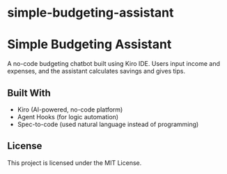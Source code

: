 # simple-budgeting-assistant
# Simple Budgeting Assistant

A no-code budgeting chatbot built using Kiro IDE. Users input income and expenses, and the assistant calculates savings and gives tips.

## Built With
- Kiro (AI-powered, no-code platform)
- Agent Hooks (for logic automation)
- Spec-to-code (used natural language instead of programming)

## License
This project is licensed under the MIT License.
